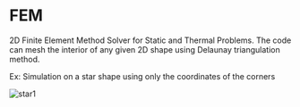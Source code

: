 # FEM
2D Finite Element Method Solver for Static and Thermal Problems. The code can mesh the interior of any given 2D shape using Delaunay triangulation method.

Ex: Simulation on a star shape using only the coordinates of the corners

![star1](https://github.com/seyf97/FEM/assets/111386377/db9d8f69-f846-4fc0-a2ec-b69e51972f2f)
